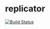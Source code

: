 # replicator
[![Build Status](https://api.travis-ci.org/inikulin/replicator.svg)](https://travis-ci.org/inikulin/replicator)
